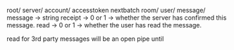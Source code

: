 root/
  server/
    account/
      accesstoken
      nextbatch
      room/
        user/
          message/
            message → string
            receipt → 0 or 1 → whether the server has confirmed this message.
            read → 0 or 1 → whether the user has read the message.

read for 3rd party messages will be an open pipe until
